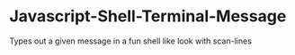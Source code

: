 # Javascript-Shell-Terminal-Message
Types out a given message in a fun shell like look with scan-lines
